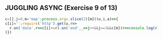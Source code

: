 ## JUGGLING ASYNC (Exercise 9 of 13)
```js
c=[],j=0,m='map';process.argv.slice(2)[m]((u,i,a)=>{
c[i]='';require('http').get(u,r=>
  r.on('data',r=>c[i]+=r).on('end',_=>j++&&j==3&&c[m](r=>console.log(r)))
)})
```
